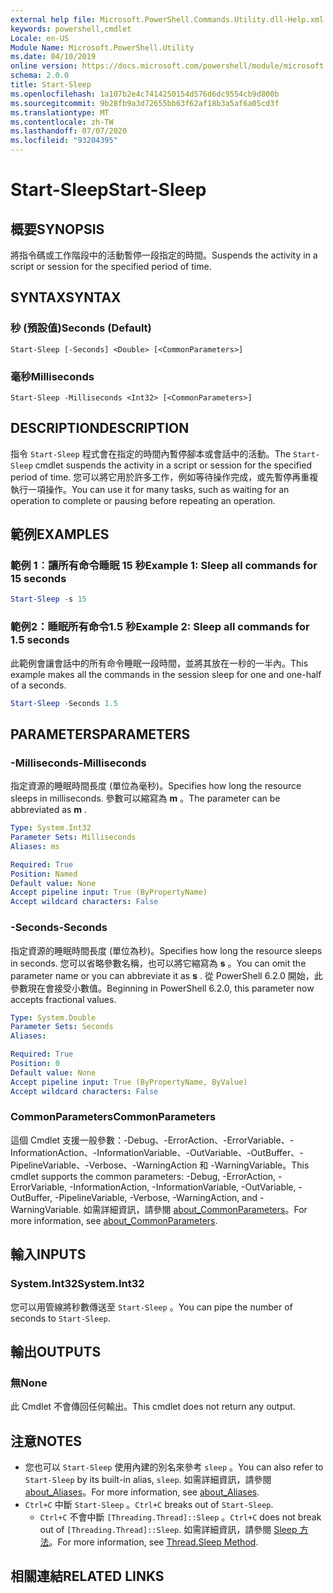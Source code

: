 ```yaml
---
external help file: Microsoft.PowerShell.Commands.Utility.dll-Help.xml
keywords: powershell,cmdlet
Locale: en-US
Module Name: Microsoft.PowerShell.Utility
ms.date: 04/10/2019
online version: https://docs.microsoft.com/powershell/module/microsoft.powershell.utility/start-sleep?view=powershell-6&WT.mc_id=ps-gethelp
schema: 2.0.0
title: Start-Sleep
ms.openlocfilehash: 1a107b2e4c7414250154d576d6dc9554cb9d800b
ms.sourcegitcommit: 9b28fb9a3d72655bb63f62af18b3a5af6a05cd3f
ms.translationtype: MT
ms.contentlocale: zh-TW
ms.lasthandoff: 07/07/2020
ms.locfileid: "93204395"
---
```

# <span data-ttu-id="36be0-103">Start-Sleep</span><span class="sxs-lookup"><span data-stu-id="36be0-103">Start-Sleep</span></span>

## <span data-ttu-id="36be0-104">概要</span><span class="sxs-lookup"><span data-stu-id="36be0-104">SYNOPSIS</span></span>
<span data-ttu-id="36be0-105">將指令碼或工作階段中的活動暫停一段指定的時間。</span><span class="sxs-lookup"><span data-stu-id="36be0-105">Suspends the activity in a script or session for the specified period of time.</span></span>

## <span data-ttu-id="36be0-106">SYNTAX</span><span class="sxs-lookup"><span data-stu-id="36be0-106">SYNTAX</span></span>

### <span data-ttu-id="36be0-107">秒 (預設值)</span><span class="sxs-lookup"><span data-stu-id="36be0-107">Seconds (Default)</span></span>

```
Start-Sleep [-Seconds] <Double> [<CommonParameters>]
```

### <span data-ttu-id="36be0-108">毫秒</span><span class="sxs-lookup"><span data-stu-id="36be0-108">Milliseconds</span></span>

```
Start-Sleep -Milliseconds <Int32> [<CommonParameters>]
```

## <span data-ttu-id="36be0-109">DESCRIPTION</span><span class="sxs-lookup"><span data-stu-id="36be0-109">DESCRIPTION</span></span>

<span data-ttu-id="36be0-110">指令 `Start-Sleep` 程式會在指定的時間內暫停腳本或會話中的活動。</span><span class="sxs-lookup"><span data-stu-id="36be0-110">The `Start-Sleep` cmdlet suspends the activity in a script or session for the specified period of time.</span></span> <span data-ttu-id="36be0-111">您可以將它用於許多工作，例如等待操作完成，或先暫停再重複執行一項操作。</span><span class="sxs-lookup"><span data-stu-id="36be0-111">You can use it for many tasks, such as waiting for an operation to complete or pausing before repeating an operation.</span></span>

## <span data-ttu-id="36be0-112">範例</span><span class="sxs-lookup"><span data-stu-id="36be0-112">EXAMPLES</span></span>

### <span data-ttu-id="36be0-113">範例 1︰讓所有命令睡眠 15 秒</span><span class="sxs-lookup"><span data-stu-id="36be0-113">Example 1: Sleep all commands for 15 seconds</span></span>

```powershell
Start-Sleep -s 15
```

### <span data-ttu-id="36be0-114">範例2：睡眠所有命令1.5 秒</span><span class="sxs-lookup"><span data-stu-id="36be0-114">Example 2: Sleep all commands for 1.5 seconds</span></span>

<span data-ttu-id="36be0-115">此範例會讓會話中的所有命令睡眠一段時間，並將其放在一秒的一半內。</span><span class="sxs-lookup"><span data-stu-id="36be0-115">This example makes all the commands in the session sleep for one and one-half of a seconds.</span></span>

```powershell
Start-Sleep -Seconds 1.5
```

## <span data-ttu-id="36be0-116">PARAMETERS</span><span class="sxs-lookup"><span data-stu-id="36be0-116">PARAMETERS</span></span>

### <span data-ttu-id="36be0-117">-Milliseconds</span><span class="sxs-lookup"><span data-stu-id="36be0-117">-Milliseconds</span></span>

<span data-ttu-id="36be0-118">指定資源的睡眠時間長度 (單位為毫秒)。</span><span class="sxs-lookup"><span data-stu-id="36be0-118">Specifies how long the resource sleeps in milliseconds.</span></span> <span data-ttu-id="36be0-119">參數可以縮寫為 **m** 。</span><span class="sxs-lookup"><span data-stu-id="36be0-119">The parameter can be abbreviated as **m** .</span></span>

```yaml
Type: System.Int32
Parameter Sets: Milliseconds
Aliases: ms

Required: True
Position: Named
Default value: None
Accept pipeline input: True (ByPropertyName)
Accept wildcard characters: False
```

### <span data-ttu-id="36be0-120">-Seconds</span><span class="sxs-lookup"><span data-stu-id="36be0-120">-Seconds</span></span>

<span data-ttu-id="36be0-121">指定資源的睡眠時間長度 (單位為秒)。</span><span class="sxs-lookup"><span data-stu-id="36be0-121">Specifies how long the resource sleeps in seconds.</span></span> <span data-ttu-id="36be0-122">您可以省略參數名稱，也可以將它縮寫為 **s** 。</span><span class="sxs-lookup"><span data-stu-id="36be0-122">You can omit the parameter name or you can abbreviate it as **s** .</span></span> <span data-ttu-id="36be0-123">從 PowerShell 6.2.0 開始，此參數現在會接受小數值。</span><span class="sxs-lookup"><span data-stu-id="36be0-123">Beginning in PowerShell 6.2.0, this parameter now accepts fractional values.</span></span>

```yaml
Type: System.Double
Parameter Sets: Seconds
Aliases:

Required: True
Position: 0
Default value: None
Accept pipeline input: True (ByPropertyName, ByValue)
Accept wildcard characters: False
```

### <span data-ttu-id="36be0-124">CommonParameters</span><span class="sxs-lookup"><span data-stu-id="36be0-124">CommonParameters</span></span>

<span data-ttu-id="36be0-125">這個 Cmdlet 支援一般參數：-Debug、-ErrorAction、-ErrorVariable、-InformationAction、-InformationVariable、-OutVariable、-OutBuffer、-PipelineVariable、-Verbose、-WarningAction 和 -WarningVariable。</span><span class="sxs-lookup"><span data-stu-id="36be0-125">This cmdlet supports the common parameters: -Debug, -ErrorAction, -ErrorVariable, -InformationAction, -InformationVariable, -OutVariable, -OutBuffer, -PipelineVariable, -Verbose, -WarningAction, and -WarningVariable.</span></span> <span data-ttu-id="36be0-126">如需詳細資訊，請參閱 [about_CommonParameters](../Microsoft.PowerShell.Core/About/about_CommonParameters.md)。</span><span class="sxs-lookup"><span data-stu-id="36be0-126">For more information, see [about_CommonParameters](../Microsoft.PowerShell.Core/About/about_CommonParameters.md).</span></span>

## <span data-ttu-id="36be0-127">輸入</span><span class="sxs-lookup"><span data-stu-id="36be0-127">INPUTS</span></span>

### <span data-ttu-id="36be0-128">System.Int32</span><span class="sxs-lookup"><span data-stu-id="36be0-128">System.Int32</span></span>

<span data-ttu-id="36be0-129">您可以用管線將秒數傳送至 `Start-Sleep` 。</span><span class="sxs-lookup"><span data-stu-id="36be0-129">You can pipe the number of seconds to `Start-Sleep`.</span></span>

## <span data-ttu-id="36be0-130">輸出</span><span class="sxs-lookup"><span data-stu-id="36be0-130">OUTPUTS</span></span>

### <span data-ttu-id="36be0-131">無</span><span class="sxs-lookup"><span data-stu-id="36be0-131">None</span></span>

<span data-ttu-id="36be0-132">此 Cmdlet 不會傳回任何輸出。</span><span class="sxs-lookup"><span data-stu-id="36be0-132">This cmdlet does not return any output.</span></span>

## <span data-ttu-id="36be0-133">注意</span><span class="sxs-lookup"><span data-stu-id="36be0-133">NOTES</span></span>

- <span data-ttu-id="36be0-134">您也可以 `Start-Sleep` 使用內建的別名來參考 `sleep` 。</span><span class="sxs-lookup"><span data-stu-id="36be0-134">You can also refer to `Start-Sleep` by its built-in alias, `sleep`.</span></span> <span data-ttu-id="36be0-135">如需詳細資訊，請參閱 [about_Aliases](../Microsoft.PowerShell.Core/About/about_Aliases.md)。</span><span class="sxs-lookup"><span data-stu-id="36be0-135">For more information, see [about_Aliases](../Microsoft.PowerShell.Core/About/about_Aliases.md).</span></span>
- <span data-ttu-id="36be0-136">`Ctrl+C` 中斷 `Start-Sleep` 。</span><span class="sxs-lookup"><span data-stu-id="36be0-136">`Ctrl+C` breaks out of `Start-Sleep`.</span></span>
  - <span data-ttu-id="36be0-137">`Ctrl+C` 不會中斷 `[Threading.Thread]::Sleep` 。</span><span class="sxs-lookup"><span data-stu-id="36be0-137">`Ctrl+C` does not break out of `[Threading.Thread]::Sleep`.</span></span> <span data-ttu-id="36be0-138">如需詳細資訊，請參閱 [Sleep 方法](/dotnet/api/system.threading.thread.sleep)。</span><span class="sxs-lookup"><span data-stu-id="36be0-138">For more information, see [Thread.Sleep Method](/dotnet/api/system.threading.thread.sleep).</span></span>

## <span data-ttu-id="36be0-139">相關連結</span><span class="sxs-lookup"><span data-stu-id="36be0-139">RELATED LINKS</span></span>
